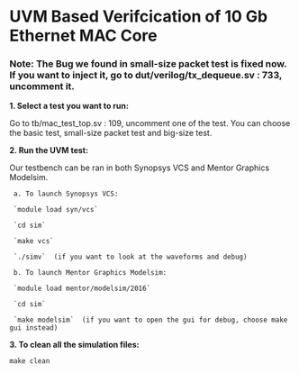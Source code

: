 # UVM Based Verifcication of 10 Gb Ethernet MAC Core

### Note: The Bug we found in small-size packet test is fixed now. If you want to inject it, go to dut/verilog/tx_dequeue.sv : 733, uncomment it.

**1. Select a test you want to run:**

   Go to tb/mac_test_top.sv : 109, uncomment one of the test. You can choose the basic test, small-size packet test and big-size test.
   
**2. Run the UVM test:**

   Our testbench can be ran in both Synopsys VCS and Mentor Graphics Modelsim.
   
     a. To launch Synopsys VCS: 
     
     `module load syn/vcs`
       
     `cd sim`
   
     `make vcs`
   
     `./simv`  (if you want to look at the waveforms and debug)
   
     b. To launch Mentor Graphics Modelsim:
    
     `module load mentor/modelsim/2016`
    
     `cd sim`
    
     `make modelsim`  (if you want to open the gui for debug, choose make gui instead)
                                   
**3. To clean all the simulation files:**
    
   `make clean`
